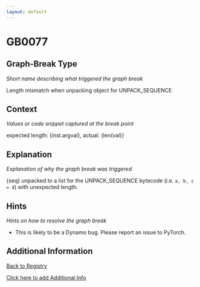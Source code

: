 ```yaml
---
layout: default
---
```

# GB0077

## Graph-Break Type
*Short name describing what triggered the graph break*

Length mismatch when unpacking object for UNPACK_SEQUENCE

## Context
*Values or code snippet captured at the break point*

expected length: {inst.argval}, actual: {len(val)}

## Explanation
*Explanation of why the graph break was triggered*

{seq} unpacked to a list for the UNPACK_SEQUENCE bytecode (i.e. `a, b, c = d`) with unexpected length.

## Hints
*Hints on how to resolve the graph break*

- This is likely to be a Dynamo bug. Please report an issue to PyTorch.


## Additional Information

<!-- ADDITIONAL INFORMATION START - Add custom information below this line -->

<!-- ADDITIONAL INFORMATION END -->

[Back to Registry](../index.html)

[Click here to add Additional Info](https://github.com/pytorch-labs/compile-graph-break-site/edit/main/docs/gb/gb0077.md)
